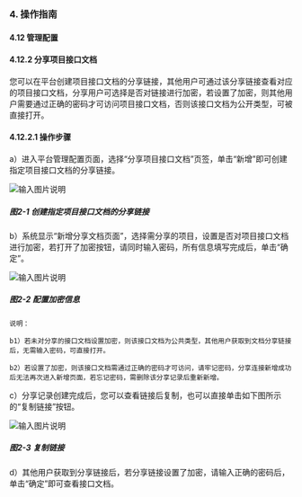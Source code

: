 ### 4. 操作指南

#### 4.12 管理配置

#### 4.12.2 分享项目接口文档

您可以在平台创建项目接口文档的分享链接，其他用户可通过该分享链接查看对应的项目接口文档，分享用户可选择是否对链接进行加密，若设置了加密，则其他用户需要通过正确的密码才可访问项目接口文档，否则该接口文档为公开类型，可被直接打开。

#### 4.12.2.1 操作步骤

a）进入平台管理配置页面，选择“分享项目接口文档”页签，单击“新增”即可创建指定项目接口文档的分享链接。

![输入图片说明](../../../../images/SoFlu%EF%BC%88%E5%90%8E%E7%AB%AF%EF%BC%89%E5%BC%80%E5%8F%91%E5%B9%B3%E5%8F%B0/1.%20%E6%9C%80%E6%96%B0%E7%89%88%E6%9C%AC%20-%20%E6%9B%B4%E6%96%B0%E6%97%A5%E6%9C%9F%20-%202022.10.08/4.%20%E6%93%8D%E4%BD%9C%E6%8C%87%E5%8D%97/12.%20%E7%AE%A1%E7%90%86%E9%85%8D%E7%BD%AE/2-1.png)

##### 图2-1 创建指定项目接口文档的分享链接

b）系统显示“新增分享文档页面”，选择需分享的项目，设置是否对项目接口文档进行加密，若打开了加密按钮，请同时输入密码，所有信息填写完成后，单击“确定”。

![输入图片说明](../../../../images/SoFlu%EF%BC%88%E5%90%8E%E7%AB%AF%EF%BC%89%E5%BC%80%E5%8F%91%E5%B9%B3%E5%8F%B0/1.%20%E6%9C%80%E6%96%B0%E7%89%88%E6%9C%AC%20-%20%E6%9B%B4%E6%96%B0%E6%97%A5%E6%9C%9F%20-%202022.10.08/4.%20%E6%93%8D%E4%BD%9C%E6%8C%87%E5%8D%97/12.%20%E7%AE%A1%E7%90%86%E9%85%8D%E7%BD%AE/2-2.png)

##### 图2-2 配置加密信息


```
说明：

b1）若未对分享的接口文档设置加密，则该接口文档为公共类型，其他用户获取到文档分享链接后，无需输入密码，可直接打开。

b2）若设置了加密，则该接口文档需通过正确的密码才可访问，请牢记密码，分享连接新增成功后无法再次进入新增页面，若忘记密码，需删除该分享记录后重新新增。
```

c）分享记录创建完成后，您可以查看链接后复制，也可以直接单击如下图所示的“复制链接”按钮。

![输入图片说明](../../../../images/SoFlu%EF%BC%88%E5%90%8E%E7%AB%AF%EF%BC%89%E5%BC%80%E5%8F%91%E5%B9%B3%E5%8F%B0/1.%20%E6%9C%80%E6%96%B0%E7%89%88%E6%9C%AC%20-%20%E6%9B%B4%E6%96%B0%E6%97%A5%E6%9C%9F%20-%202022.10.08/4.%20%E6%93%8D%E4%BD%9C%E6%8C%87%E5%8D%97/12.%20%E7%AE%A1%E7%90%86%E9%85%8D%E7%BD%AE/2-3.png)

##### 图2-3 复制链接

d）其他用户获取到分享链接后，若分享链接设置了加密，请输入正确的密码后，单击“确定”即可查看接口文档。
